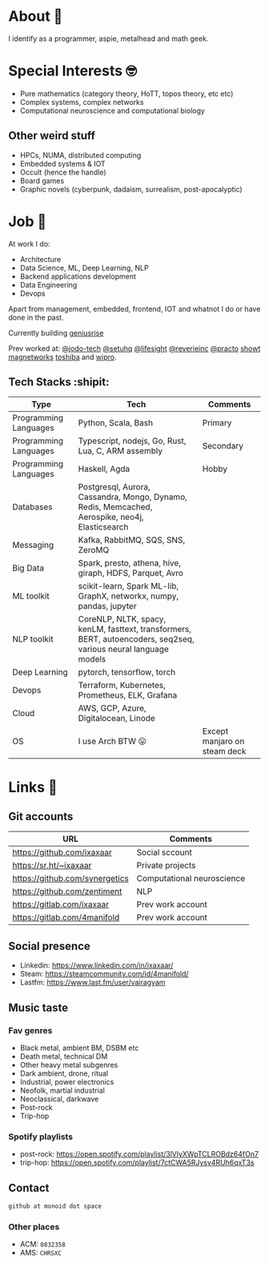 # About :grimacing:

I identify as a programmer, aspie, metalhead and math geek.

# Special Interests :nerd_face:

- Pure mathematics (category theory, HoTT, topos theory, etc etc)
- Complex systems, complex networks
- Computational neuroscience and computational biology

## Other weird stuff

- HPCs, NUMA, distributed computing
- Embedded systems & IOT
- Occult (hence the handle)
- Board games
- Graphic novels (cyberpunk, dadaism, surrealism, post-apocalyptic)

# Job :briefcase:

At work I do:

- Architecture
- Data Science, ML, Deep Learning, NLP
- Backend applications development
- Data Engineering
- Devops

Apart from management, embedded, frontend, IOT and whatnot I do or have done in the past.

Currently building [geniusrise](https://github.com/geniusrise)

Prev worked at: [@jodo-tech](https://github.com/jodo-tech) [@setuhq](https://github.com/setuhq) [@lifesight](https://github.com/lifesight) [@reverieinc](https://github.com/reverieinc) [@practo](https://github.com/practo) [showt](https://www.linkedin.com/company/global-stealthco/) [magnetworks](https://www.linkedin.com/company/magnetworks-in/) [toshiba](https://www.linkedin.com/company/toshiba-americas/) and [wipro](https://www.linkedin.com/company/wipro/).

## Tech Stacks :shipit:

| Type | Tech | Comments |
| --- | --- | --- |
| Programming Languages | Python, Scala, Bash | Primary |
| Programming Languages | Typescript, nodejs, Go, Rust, Lua, C, ARM assembly | Secondary |
| Programming Languages | Haskell, Agda | Hobby |
| Databases | Postgresql, Aurora, Cassandra, Mongo, Dynamo, Redis, Memcached, Aerospike, neo4j, Elasticsearch | |
| Messaging | Kafka, RabbitMQ, SQS, SNS, ZeroMQ | |
| Big Data | Spark, presto, athena, hive, giraph, HDFS, Parquet, Avro | |
| ML toolkit | scikit-learn, Spark ML-lib, GraphX, networkx, numpy, pandas, jupyter | |
| NLP toolkit | CoreNLP, NLTK, spacy, kenLM, fasttext, transformers, BERT, autoencoders, seq2seq, various neural language models | |
| Deep Learning | pytorch, tensorflow, torch | |
| Devops | Terraform, Kubernetes, Prometheus, ELK, Grafana | |
| Cloud | AWS, GCP, Azure, Digitalocean, Linode | |
| OS | I use Arch BTW 😛 | Except manjaro on steam deck |

# Links :link:

## Git accounts

| URL | Comments |
| --- | --- |
| https://github.com/ixaxaar | Social sccount |
| https://sr.ht/~ixaxaar | Private projects |
| https://github.com/synergetics | Computational neuroscience |
| https://github.com/zentiment | NLP |
| https://gitlab.com/ixaxaar | Prev work account |
| https://gitlab.com/4manifold | Prev work account |

## Social presence

- Linkedin: https://www.linkedin.com/in/ixaxaar/
- Steam: https://steamcommunity.com/id/4manifold/
- Lastfm: https://www.last.fm/user/vairagyam 

## Music taste

### Fav genres

- Black metal, ambient BM, DSBM etc
- Death metal, technical DM
- Other heavy metal subgenres
- Dark ambient, drone, ritual
- Industrial, power electronics
- Neofolk, martial industrial
- Neoclassical, darkwave
- Post-rock
- Trip-hop

### Spotify playlists

  - post-rock: https://open.spotify.com/playlist/3lVlyXWpTCLROBdz64fOn7
  - trip-hop: https://open.spotify.com/playlist/7ctCWA5RJysv4RUh6qxT3s

## Contact

```bash
github at monoid dot space
```

### Other places

- ACM: `0832358`
- AMS: `CHRSXC`

